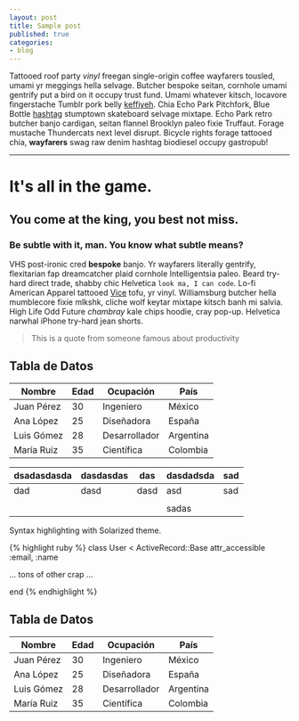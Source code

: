```yaml
---
layout: post
title: Sample post
published: true
categories:
- blog
---
```


Tattooed roof party *vinyl* freegan single-origin coffee wayfarers tousled, umami yr 
meggings hella selvage. Butcher bespoke seitan, cornhole umami gentrify put a bird 
on it occupy trust fund. Umami whatever kitsch, locavore fingerstache Tumblr pork belly
[keffiyeh](#). Chia Echo Park Pitchfork, Blue Bottle [hashtag](#) stumptown skateboard selvage 
mixtape. Echo Park retro butcher banjo cardigan, seitan flannel Brooklyn paleo fixie 
Truffaut. Forage mustache Thundercats next level disrupt. Bicycle rights forage tattooed
chia, **wayfarers** swag raw denim hashtag biodiesel occupy gastropub!

---

# It's all in the game.

## You come at the king, you best not miss.

### Be subtle with it, man. You know what subtle means?

VHS post-ironic cred **bespoke** banjo. Yr wayfarers literally gentrify, flexitarian fap 
dreamcatcher plaid cornhole Intelligentsia paleo. Beard try-hard direct trade, shabby chic 
Helvetica `look ma, I can code`. Lo-fi American Apparel tattooed [Vice](#) tofu, yr vinyl. 
Williamsburg butcher hella mumblecore fixie mlkshk, cliche wolf keytar mixtape kitsch banh mi 
salvia. High Life Odd Future *chambray* kale chips hoodie, cray pop-up. Helvetica narwhal 
iPhone try-hard jean shorts.

> This is a quote from someone famous about productivity


## Tabla de Datos

| Nombre     | Edad | Ocupación       | País        |
|------------|------|-----------------|-------------|
| Juan Pérez | 30   | Ingeniero       | México      |
| Ana López  | 25   | Diseñadora      | España      |
| Luis Gómez | 28   | Desarrollador   | Argentina   |
| María Ruiz | 35   | Científica      | Colombia    |


| dsadasdasda 	| dasdasdas 	| das  	| dasdadsda 	| sad 	|
|-------------	|-----------	|------	|-----------	|-----	|
| dad         	| dasd      	| dasd 	| asd       	| sad 	|
|             	|           	|      	|           	|     	|
|             	|           	|      	| sadas     	|     	|


Syntax highlighting with Solarized theme.

{% highlight ruby %}
class User < ActiveRecord::Base
  attr_accessible :email, :name

  ... tons of other crap ...

end
{% endhighlight %}


## Tabla de Datos

| Nombre     | Edad | Ocupación       | País        |
|------------|------|-----------------|-------------|
| Juan Pérez | 30   | Ingeniero       | México      |
| Ana López  | 25   | Diseñadora      | España      |
| Luis Gómez | 28   | Desarrollador   | Argentina   |
| María Ruiz | 35   | Científica      | Colombia    |
